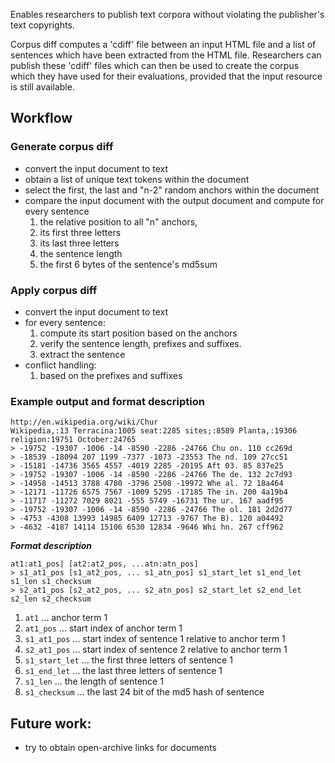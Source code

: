 Enables researchers to publish text corpora without violating the publisher's text copyrights.

Corpus diff computes a 'cdiff' file between an input HTML file and a list of sentences which have been extracted from the HTML file. 
Researchers can publish these 'cdiff' files which can then be used to create the corpus which they have used for their evaluations, provided that the input resource is still available.

## Workflow

### Generate corpus diff

* convert the input document to text
* obtain a list of unique text tokens within the document
* select the first, the last and "n-2" random anchors within the document
* compare the input document with the output document and compute for every sentence
  1. the relative position to all "n" anchors, 
  2. its first three letters
  3. its last three letters
  4. the sentence length
  5. the first 6 bytes of the sentence's md5sum


### Apply corpus diff

* convert the input document to text
* for every sentence:
  1. compute its start position based on the anchors
  2. verify the sentence length, prefixes and suffixes.
  3. extract the sentence
* conflict handling:
  1. based on the prefixes and suffixes

### Example output and format description

```
http://en.wikipedia.org/wiki/Chur
Wikipedia,:13 Terracina:1005 seat:2285 sites;:8589 Planta,:19306 religion:19751 October:24765
> -19752 -19307 -1006 -14 -8590 -2286 -24766 Chu on. 110 cc269d
> -18539 -18094 207 1199 -7377 -1073 -23553 The nd. 109 27cc51
> -15181 -14736 3565 4557 -4019 2285 -20195 Aft 03. 85 837e25
> -19752 -19307 -1006 -14 -8590 -2286 -24766 The de. 132 2c7d93
> -14958 -14513 3788 4780 -3796 2508 -19972 Whe al. 72 18a464
> -12171 -11726 6575 7567 -1009 5295 -17185 The in. 200 4a19b4
> -11717 -11272 7029 8021 -555 5749 -16731 The ur. 167 aadf95
> -19752 -19307 -1006 -14 -8590 -2286 -24766 The ol. 181 2d2d77
> -4753 -4308 13993 14985 6409 12713 -9767 The B). 120 a04492
> -4632 -4187 14114 15106 6530 12834 -9646 Whi hn. 267 cff962
```

***Format description***

```
at1:at1_pos| [at2:at2_pos, ...atn:atn_pos]
> s1_at1_pos [s1_at2_pos, ... s1_atn_pos] s1_start_let s1_end_let s1_len s1_checksum
> s2_at1_pos [s2_at2_pos, ... s2_atn_pos] s2_start_let s2_end_let s2_len s2_checksum
```

1. `at1` ... anchor term 1
1. `at1_pos` ... start index of anchor term 1
1. `s1_at1_pos` ... start index of sentence 1 relative to anchor term 1
1. `s2_at1_pos` ... start index of sentence 2 relative to anchor term 1
1. `s1_start_let` ... the first three letters of sentence 1
1. `s1_end_let` ... the last three letters of sentence 1
1. `s1_len` ... the length of sentence 1
1. `s1_checksum` ... the last 24 bit of the md5 hash of sentence 

## Future work:

* try to obtain open-archive links for documents

